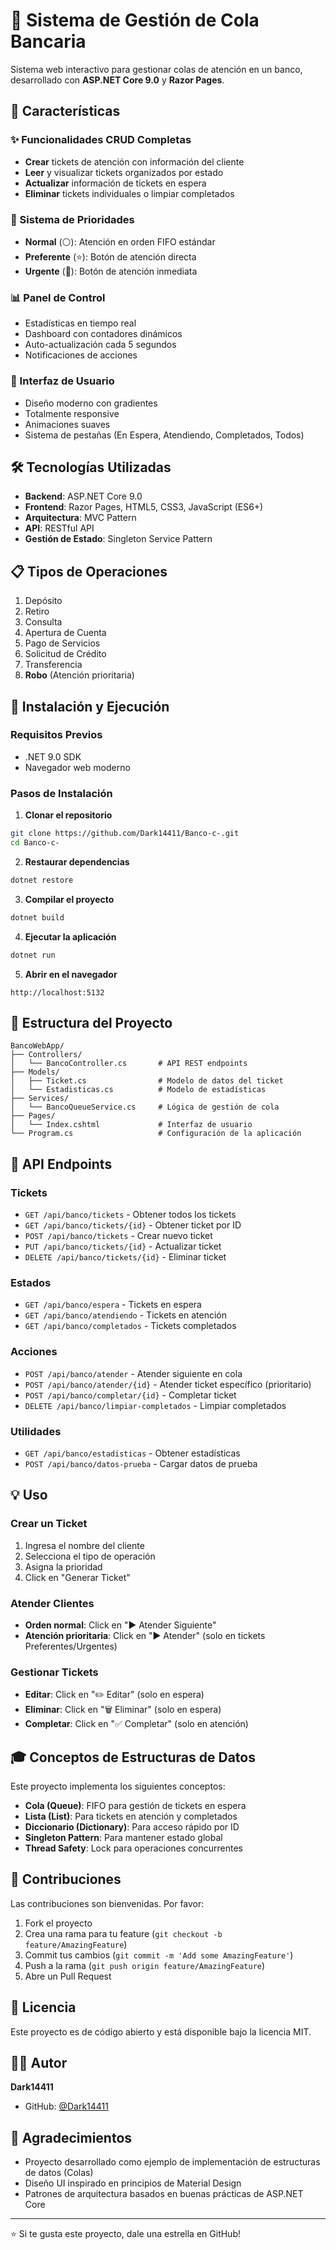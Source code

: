 # 🏦 Sistema de Gestión de Cola Bancaria

Sistema web interactivo para gestionar colas de atención en un banco, desarrollado con **ASP.NET Core 9.0** y **Razor Pages**.

## 🎯 Características

### ✨ Funcionalidades CRUD Completas
- **Crear** tickets de atención con información del cliente
- **Leer** y visualizar tickets organizados por estado
- **Actualizar** información de tickets en espera
- **Eliminar** tickets individuales o limpiar completados

### 🚀 Sistema de Prioridades
- **Normal** (⚪): Atención en orden FIFO estándar
- **Preferente** (⭐): Botón de atención directa
- **Urgente** (🚨): Botón de atención inmediata

### 📊 Panel de Control
- Estadísticas en tiempo real
- Dashboard con contadores dinámicos
- Auto-actualización cada 5 segundos
- Notificaciones de acciones

### 🎨 Interfaz de Usuario
- Diseño moderno con gradientes
- Totalmente responsive
- Animaciones suaves
- Sistema de pestañas (En Espera, Atendiendo, Completados, Todos)

## 🛠️ Tecnologías Utilizadas

- **Backend**: ASP.NET Core 9.0
- **Frontend**: Razor Pages, HTML5, CSS3, JavaScript (ES6+)
- **Arquitectura**: MVC Pattern
- **API**: RESTful API
- **Gestión de Estado**: Singleton Service Pattern

## 📋 Tipos de Operaciones

1. Depósito
2. Retiro
3. Consulta
4. Apertura de Cuenta
5. Pago de Servicios
6. Solicitud de Crédito
7. Transferencia
8. **Robo** (Atención prioritaria)

## 🚀 Instalación y Ejecución

### Requisitos Previos
- .NET 9.0 SDK
- Navegador web moderno

### Pasos de Instalación

1. **Clonar el repositorio**
```bash
git clone https://github.com/Dark14411/Banco-c-.git
cd Banco-c-
```

2. **Restaurar dependencias**
```bash
dotnet restore
```

3. **Compilar el proyecto**
```bash
dotnet build
```

4. **Ejecutar la aplicación**
```bash
dotnet run
```

5. **Abrir en el navegador**
```
http://localhost:5132
```

## 📁 Estructura del Proyecto

```
BancoWebApp/
├── Controllers/
│   └── BancoController.cs       # API REST endpoints
├── Models/
│   ├── Ticket.cs                # Modelo de datos del ticket
│   └── Estadisticas.cs          # Modelo de estadísticas
├── Services/
│   └── BancoQueueService.cs     # Lógica de gestión de cola
├── Pages/
│   └── Index.cshtml             # Interfaz de usuario
└── Program.cs                   # Configuración de la aplicación
```

## 🔌 API Endpoints

### Tickets
- `GET /api/banco/tickets` - Obtener todos los tickets
- `GET /api/banco/tickets/{id}` - Obtener ticket por ID
- `POST /api/banco/tickets` - Crear nuevo ticket
- `PUT /api/banco/tickets/{id}` - Actualizar ticket
- `DELETE /api/banco/tickets/{id}` - Eliminar ticket

### Estados
- `GET /api/banco/espera` - Tickets en espera
- `GET /api/banco/atendiendo` - Tickets en atención
- `GET /api/banco/completados` - Tickets completados

### Acciones
- `POST /api/banco/atender` - Atender siguiente en cola
- `POST /api/banco/atender/{id}` - Atender ticket específico (prioritario)
- `POST /api/banco/completar/{id}` - Completar ticket
- `DELETE /api/banco/limpiar-completados` - Limpiar completados

### Utilidades
- `GET /api/banco/estadisticas` - Obtener estadísticas
- `POST /api/banco/datos-prueba` - Cargar datos de prueba

## 💡 Uso

### Crear un Ticket
1. Ingresa el nombre del cliente
2. Selecciona el tipo de operación
3. Asigna la prioridad
4. Click en "Generar Ticket"

### Atender Clientes
- **Orden normal**: Click en "▶️ Atender Siguiente"
- **Atención prioritaria**: Click en "▶️ Atender" (solo en tickets Preferentes/Urgentes)

### Gestionar Tickets
- **Editar**: Click en "✏️ Editar" (solo en espera)
- **Eliminar**: Click en "🗑️ Eliminar" (solo en espera)
- **Completar**: Click en "✅ Completar" (solo en atención)

## 🎓 Conceptos de Estructuras de Datos

Este proyecto implementa los siguientes conceptos:

- **Cola (Queue)**: FIFO para gestión de tickets en espera
- **Lista (List)**: Para tickets en atención y completados
- **Diccionario (Dictionary)**: Para acceso rápido por ID
- **Singleton Pattern**: Para mantener estado global
- **Thread Safety**: Lock para operaciones concurrentes

## 🤝 Contribuciones

Las contribuciones son bienvenidas. Por favor:

1. Fork el proyecto
2. Crea una rama para tu feature (`git checkout -b feature/AmazingFeature`)
3. Commit tus cambios (`git commit -m 'Add some AmazingFeature'`)
4. Push a la rama (`git push origin feature/AmazingFeature`)
5. Abre un Pull Request

## 📝 Licencia

Este proyecto es de código abierto y está disponible bajo la licencia MIT.

## 👨‍💻 Autor

**Dark14411**
- GitHub: [@Dark14411](https://github.com/Dark14411)

## 🙏 Agradecimientos

- Proyecto desarrollado como ejemplo de implementación de estructuras de datos (Colas)
- Diseño UI inspirado en principios de Material Design
- Patrones de arquitectura basados en buenas prácticas de ASP.NET Core

---

⭐ Si te gusta este proyecto, dale una estrella en GitHub!
